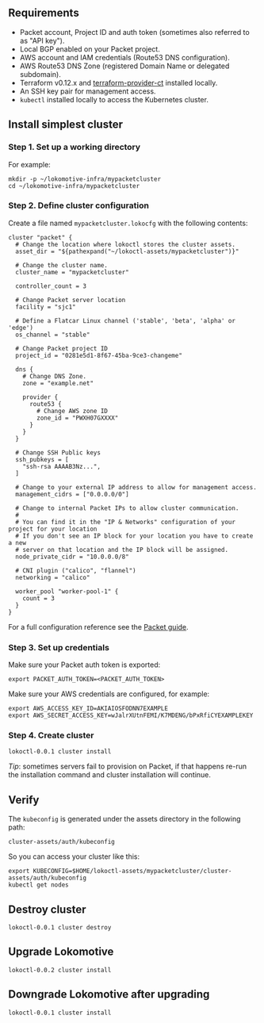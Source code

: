 ## Requirements

* Packet account, Project ID and auth token (sometimes also referred to as "API key").
* Local BGP enabled on your Packet project.
* AWS account and IAM credentials (Route53 DNS configuration).
* AWS Route53 DNS Zone (registered Domain Name or delegated subdomain).
* Terraform v0.12.x and [terraform-provider-ct](https://github.com/poseidon/terraform-provider-ct)
  installed locally.
* An SSH key pair for management access.
* `kubectl` installed locally to access the Kubernetes cluster.

## Install simplest cluster

### Step 1. Set up a working directory

For example:

```
mkdir -p ~/lokomotive-infra/mypacketcluster
cd ~/lokomotive-infra/mypacketcluster
```

### Step 2. Define cluster configuration

Create a file named `mypacketcluster.lokocfg` with the following contents:

```hcl
cluster "packet" {
  # Change the location where lokoctl stores the cluster assets.
  asset_dir = "${pathexpand("~/lokoctl-assets/mypacketcluster")}"

  # Change the cluster name.
  cluster_name = "mypacketcluster"

  controller_count = 3

  # Change Packet server location
  facility = "sjc1"

  # Define a Flatcar Linux channel ('stable', 'beta', 'alpha' or 'edge')
  os_channel = "stable"

  # Change Packet project ID
  project_id = "0281e5d1-8f67-45ba-9ce3-changeme"

  dns {
    # Change DNS Zone.
    zone = "example.net"

    provider {
      route53 {
        # Change AWS zone ID
        zone_id = "PWXH07GXXXX"
      }
    }
  }

  # Change SSH Public keys
  ssh_pubkeys = [
    "ssh-rsa AAAAB3Nz...",
  ]

  # Change to your external IP address to allow for management access.
  management_cidrs = ["0.0.0.0/0"]

  # Change to internal Packet IPs to allow cluster communication.
  #
  # You can find it in the "IP & Networks" configuration of your project for your location
  # If you don't see an IP block for your location you have to create a new
  # server on that location and the IP block will be assigned.
  node_private_cidr = "10.0.0.0/8"

  # CNI plugin ("calico", "flannel")
  networking = "calico"

  worker_pool "worker-pool-1" {
    count = 3
  }
}
```

For a full configuration reference see the [Packet guide](https://github.com/kinvolk/lokomotive/blob/master/docs/installer/packet.md).

### Step 3. Set up credentials

Make sure your Packet auth token is exported:

```
export PACKET_AUTH_TOKEN=<PACKET_AUTH_TOKEN>
```

Make sure your AWS credentials are configured, for example:

```
export AWS_ACCESS_KEY_ID=AKIAIOSFODNN7EXAMPLE
export AWS_SECRET_ACCESS_KEY=wJalrXUtnFEMI/K7MDENG/bPxRfiCYEXAMPLEKEY
```

### Step 4. Create cluster

```
lokoctl-0.0.1 cluster install
```

*Tip*: sometimes servers fail to provision on Packet, if that happens re-run the installation command and cluster installation will continue.

## Verify

The `kubeconfig` is generated under the assets directory in the following path:

```
cluster-assets/auth/kubeconfig
```

So you can access your cluster like this:

```
export KUBECONFIG=$HOME/lokoctl-assets/mypacketcluster/cluster-assets/auth/kubeconfig
kubectl get nodes
```

## Destroy cluster

```
lokoctl-0.0.1 cluster destroy
```

## Upgrade Lokomotive

```
lokoctl-0.0.2 cluster install
```

## Downgrade Lokomotive after upgrading

```
lokoctl-0.0.1 cluster install
```
